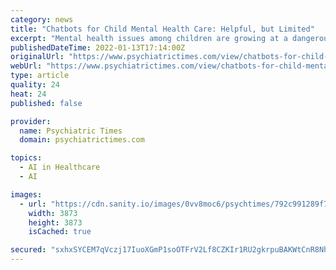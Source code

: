 ```yaml
---
category: news
title: "Chatbots for Child Mental Health Care: Helpful, but Limited"
excerpt: "Mental health issues among children are growing at a dangerous rate, and it is important that we use all of our innovative technologies to help them. Yet with such a high demand for doctors, there are only approximately 8300 practicing child psychiatrists in this country."
publishedDateTime: 2022-01-13T17:14:00Z
originalUrl: "https://www.psychiatrictimes.com/view/chatbots-for-child-mental-health-care-helpful-but-limited"
webUrl: "https://www.psychiatrictimes.com/view/chatbots-for-child-mental-health-care-helpful-but-limited"
type: article
quality: 24
heat: 24
published: false

provider:
  name: Psychiatric Times
  domain: psychiatrictimes.com

topics:
  - AI in Healthcare
  - AI

images:
  - url: "https://cdn.sanity.io/images/0vv8moc6/psychtimes/792c991289f770aedea638ffbb3a68477582f7e3-3873x3873.jpg?fit=crop&auto=format"
    width: 3873
    height: 3873
    isCached: true

secured: "sxhxSYCEM7qVczj17IuoXGmP1soOTFrV2Lf8CZKIr1RU2gkrpuBAKWtCnR8NhbltpCBYL65agRJMBMRoYtjfHfnp3I/tE9oidaf9Ur0ZGuXxnfU1R8uqkvoiRjmZJ34YbLQqdqVeHeJDMYfSACGrJla+XQkiaKisEpVMjCUpyeOFdE3/aC2ErHcltnStItocKjo4nnKBBh9kU41z8z9CvuenwxPb5WRdV6srWXw3a/9WXjoXsbDu5BKwwh2sQsmlrI+DHubRhxNm//LqJqfY6j1JZrGP66+jP2DySQV2f57zY6sfJWFQd6Q5akpAkv/kXvaosk89zYVUUiwJ5oKZMmweJFFitO7x4zJwe/FAJSI=;7wXA7k6uJLSn67A5RIQu2A=="
---
```


